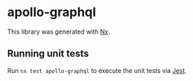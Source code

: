 # apollo-graphql

This library was generated with [Nx](https://nx.dev).

## Running unit tests

Run `nx test apollo-graphql` to execute the unit tests via [Jest](https://jestjs.io).
